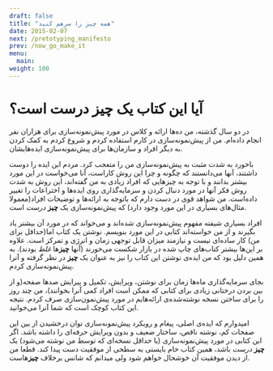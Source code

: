 ```yaml
---
draft: false
title: "همه چیز را سرهم کنید"
date: 2015-02-07
next: /pretotyping_manifesto
prev: /now_go_make_it
menu:
  main:
weight: 100
---
```


# آیا این کتاب یک چیز درست است؟
در دو سال گذشته، من ده‌ها ارائه و کلاس در مورد پیش‌نمونه‌سازی برای هزاران نفر انجام داده‌ام. من از پیش‌نمونه‌سازی در کارم استفاده کردم و شروع کردم به کمک کردن به دیگر افراد و سازمان‌ها برای پیش‌نمونه‌سازی ایده‌هایشان. 

باخورد به شدت مثبت به پیش‌نمونه‌سازی من را متعجب کرد. مردم این ایده را دوست داشتند، آنها می‌دانستند که چگونه و چرا این روش کاراست، آنا می‌خواست در این مورد بیشتر بدانند و با توجه به چیزهایی که افراد زیادی به من گفته‌اند، این روش به شدت روش فکر آنها در مورد دنبال کردن و سرمایه‌گذاری روی ایده‌ها و اختراعات را تغییر داده‌است. من شواهد قوی در دست دارم که باتوجه به ارائه‌ها و توضیحات افراد(معمولا مثال‌های بسیاری در این مورد وجود دارد) که پیش‌نمونه‌سازی یک **چیز** _درست_ است. 

افراد بسیاری شیفته مفهوم پیش‌نمونه‌سازی شده‌اند و می‌خواند که در مورد آن بیشتر یاد بگیرند و از من خواسته‌اند کتابی در این مورد بنویسم. نوشتن یک کتاب اما(حداقل برای من) کار ساده‌ای نیست و نیازمند میزان قابل توجهی زمان و انرژی و تمرکز است. علاوه بر این‌ها بیشتر کتاب‌های چاپ شده در بازار شکست می‌خورند (آنها **چیز**ها  _غلط_ بودند). به همین دلیل بود که من ایده‌ی نوشتن این کتاب را نیز به عنوان یک **چیز** در نظر گرفته و آنرا پیش‌نمونه‌سازی کردم.

بجای سرمایه‌گذاری ماه‌ها زمان برای نوشتن، ویرایش، تکمیل و پیرایش صدها صفحه(و از بین بردن درختانی زیادی برای کتابی که ممکن است افراد کمی آنرا بخوانند)، من چند روز را برای ساختن نسخه نوشته‌شده‌ی ارائه‌هایم  در مورد پیش‌نمون‌سازی صرف کردم. نتیجه این کتاب کوچک است که شما آنرا می‌خوانید. 

امیدوارم که ایده‌ی اصلی، پیغام و رویکرد پیش‌نمونه‌سازی توان درخشیدن از بین این صفحات کم، نوشته ناقص، ساختار ضعیف و بدون ویرایش حرفه‌ای را داشته باشد. اگر این کتابی در مورد پیش‌نمونه‌سازی (یا حداقل نسخه‌ای که توسط من نوشته می‌شود) یک **چیز** _درست_ باشد، همین کتاب خام بایستی به سطحی از موفقیت دست پیدا کند. قطعا من از دیدن موفقیت آن خوشحال خواهم شود ولی میدانم که شانس برخلاف **چیز**هاست.

